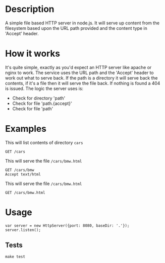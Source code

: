 # Description
A simple file based HTTP server in node.js. It will serve up content from the filesystem based upon the URL path provided
and the content type in 'Accept' header.

# How it works
It's quite simple, exactly as you'd expect an HTTP server like apache or nginx to work. The service uses the URL path
and the 'Accept' header to work out what to serve back. If the path is a directory it will serve back the contents,
if it's a file then it will serve the file back. If nothing is found a 404 is issued. The logic the server uses is:

* Check for directory 'path'
* Check for file 'path.{accept}'
* Check for file 'path'

# Examples

This will list contents of directory `cars`

    GET /cars

This will serve the file `/cars/bmw.html`

    GET /cars/bmw
    Accept text/html

This will serve the file `/cars/bmw.html`

    GET /cars/bmw.html

# Usage

    var server = new HttpServer({port: 8080, baseDir: '.'});
    server.listen();

## Tests

    make test
